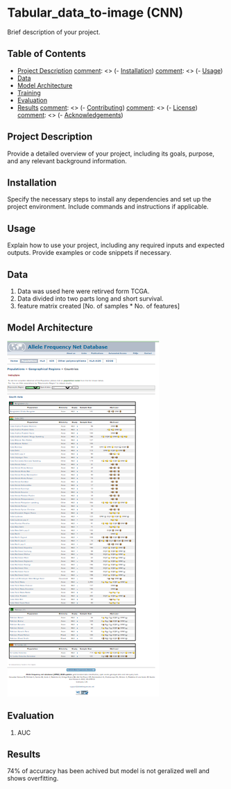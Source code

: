 # Tabular_data_to-image (CNN)

Brief description of your project.

## Table of Contents
[comment]: <> (This is a comment, it will not be included)
[comment]: <> (in  the output file unless you use it in)
[comment]: <> (a reference style link.)

- [Project Description](#project-description)
[comment]: <> (- [Installation](#installation))
[comment]: <> (- [Usage](#usage))
- [Data](#data)
- [Model Architecture](#model-architecture)
- [Training](#training)
- [Evaluation](#evaluation)
- [Results](#results)
[comment]: <> (- [Contributing](#contributing))
[comment]: <> (- [License](#license))
[comment]: <> (- [Acknowledgements](#acknowledgements))

## Project Description

Provide a detailed overview of your project, including its goals, purpose, and any relevant background information.

## Installation

Specify the necessary steps to install any dependencies and set up the project environment. Include commands and instructions if applicable.

## Usage

Explain how to use your project, including any required inputs and expected outputs. Provide examples or code snippets if necessary.

## Data

1. Data was used here were retirved form TCGA. 
1. Data divided into two parts long and short survival.
1. feature matrix created [No. of samples * No. of features]

## Model Architecture

![Alt text](https://github.com/Kunaltembhare003/Web_scraping/blob/main/image/The%20Allele%20Frequency%20Net%20Database.png)


## Evaluation
1. AUC

## Results

74% of accuracy has been achived but model is not geralized well and shows overfitting.



